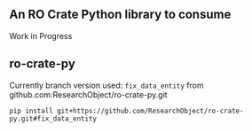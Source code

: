 ## An RO Crate Python library to consume 

Work in Progress

## ro-crate-py

Currently branch version used: `fix_data_entity` from github.com:ResearchObject/ro-crate-py.git

```shell
pip install git+https://github.com/ResearchObject/ro-crate-py.git#fix_data_entity
```
